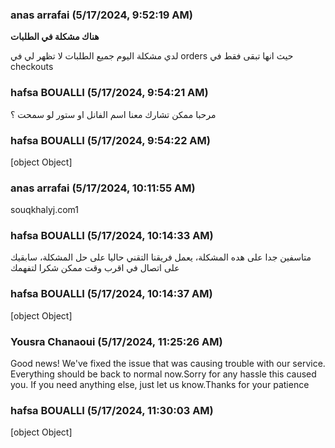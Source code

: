 ### anas arrafai (5/17/2024, 9:52:19 AM)

**هناك مشكلة في الطلبات**

لدي مشكلة اليوم جميع الطلبات لا تظهر لي في orders حيث انها تبقى فقط في
checkouts

### hafsa BOUALLI (5/17/2024, 9:54:21 AM)

مرحبا 
ممكن تشارك معنا اسم الفانل او ستور لو سمحت ؟

### hafsa BOUALLI (5/17/2024, 9:54:22 AM)

[object Object]

### anas arrafai (5/17/2024, 10:11:55 AM)

souqkhalyj.com1

### hafsa BOUALLI (5/17/2024, 10:14:33 AM)

متاسفين جدا على هده المشكلة، يعمل فريقنا التقني حاليا على حل المشكلة، سابقيك على اتصال في اقرب وقت ممكن 
شكرا لتفهمك

### hafsa BOUALLI (5/17/2024, 10:14:37 AM)

[object Object]

### Yousra Chanaoui (5/17/2024, 11:25:26 AM)

Good news! We've fixed the issue that was causing trouble with our service. Everything should be back to normal now.Sorry for any hassle this caused you. If you need anything else, just let us know.Thanks for your patience

### hafsa BOUALLI (5/17/2024, 11:30:03 AM)

[object Object]
